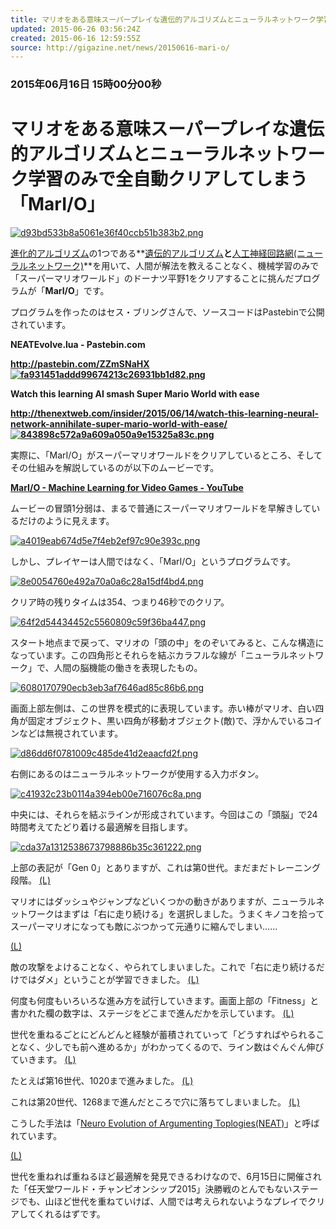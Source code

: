 ```yaml
---
title: マリオをある意味スーパープレイな遺伝的アルゴリズムとニューラルネットワーク学習のみで全自動クリアしてしまう「MarI/O」 - GIGAZINE
updated: 2015-06-26 03:56:24Z
created: 2015-06-16 12:59:55Z
source: http://gigazine.net/news/20150616-mari-o/
---
```


### 2015年06月16日 15時00分00秒

# マリオをある意味スーパープレイな遺伝的アルゴリズムとニューラルネットワーク学習のみで全自動クリアしてしまう「MarI/O」

[![d93bd533b8a5061e36f40ccb51b383b2.png](../_resources/d93bd533b8a5061e36f40ccb51b383b2.png)](http://i.gzn.jp/img/2015/06/16/mari-o/00-top.png)

[進化的アルゴリズム](https://ja.wikipedia.org/wiki/%E9%80%B2%E5%8C%96%E7%9A%84%E3%82%A2%E3%83%AB%E3%82%B4%E3%83%AA%E3%82%BA%E3%83%A0)の1つである**[遺伝的アルゴリズム](https://ja.wikipedia.org/wiki/%E9%81%BA%E4%BC%9D%E7%9A%84%E3%82%A2%E3%83%AB%E3%82%B4%E3%83%AA%E3%82%BA%E3%83%A0)**と**[人工神経回路網(ニューラルネットワーク)](https://ja.wikipedia.org/wiki/%E3%83%8B%E3%83%A5%E3%83%BC%E3%83%A9%E3%83%AB%E3%83%8D%E3%83%83%E3%83%88%E3%83%AF%E3%83%BC%E3%82%AF)**を用いて、人間が解法を教えることなく、機械学習のみで「スーパーマリオワールド」のドーナツ平野1をクリアすることに挑んだプログラムが「**MarI/O**」です。

プログラムを作ったのはセス・ブリングさんで、ソースコードはPastebinで公開されています。

**NEATEvolve.lua - Pastebin.com**

**[http://pastebin.com/ZZmSNaHX ![fa931451addd99674213c26931bb1d82.png](../_resources/fa931451addd99674213c26931bb1d82.png)](http://pastebin.com/ZZmSNaHX)**

**Watch this learning AI smash Super Mario World with ease**

**[http://thenextweb.com/insider/2015/06/14/watch-this-learning-neural-network-annihilate-super-mario-world-with-ease/ ![843898c572a9a609a050a9e15325a83c.png](../_resources/843898c572a9a609a050a9e15325a83c.png)](http://thenextweb.com/insider/2015/06/14/watch-this-learning-neural-network-annihilate-super-mario-world-with-ease/)**

実際に、「MarI/O」がスーパーマリオワールドをクリアしているところ、そしてその仕組みを解説しているのが以下のムービーです。

**[MarI/O - Machine Learning for Video Games - YouTube](https://www.youtube.com/watch?v=qv6UVOQ0F44&hd=1)**

ムービーの冒頭1分弱は、まるで普通にスーパーマリオワールドを早解きしているだけのように見えます。

[![a4019eab674d5e7f4eb2ef97c90e393c.png](../_resources/a4019eab674d5e7f4eb2ef97c90e393c.png)](http://i.gzn.jp/img/2015/06/16/mari-o/snap00029.png)

しかし、プレイヤーは人間ではなく、「MarI/O」というプログラムです。

[![8e0054760e492a70a0a6c28a15df4bd4.png](../_resources/8e0054760e492a70a0a6c28a15df4bd4.png)](http://i.gzn.jp/img/2015/06/16/mari-o/snap00030.png)

クリア時の残りタイムは354、つまり46秒でのクリア。

[![64f2d54434452c5560809c59f36ba447.png](../_resources/64f2d54434452c5560809c59f36ba447.png)](http://i.gzn.jp/img/2015/06/16/mari-o/snap00031.png)

スタート地点まで戻って、マリオの「頭の中」をのぞいてみると、こんな構造になっています。この四角形とそれらを結ぶカラフルな線が「ニューラルネットワーク」で、人間の脳機能の働きを表現したもの。

[![6080170790ecb3eb3af7646ad85c86b6.png](../_resources/6080170790ecb3eb3af7646ad85c86b6.png)](http://i.gzn.jp/img/2015/06/16/mari-o/snap00032.png)

画面上部左側は、この世界を模式的に表現しています。赤い棒がマリオ、白い四角が固定オブジェクト、黒い四角が移動オブジェクト(敵)で、浮かんでいるコインなどは無視されています。

[![d86dd6f0781009c485de41d2eaacfd2f.png](../_resources/d86dd6f0781009c485de41d2eaacfd2f.png)](http://i.gzn.jp/img/2015/06/16/mari-o/snap00036.png)

右側にあるのはニューラルネットワークが使用する入力ボタン。

[![c41932c23b0114a394eb00e716076c8a.png](../_resources/c41932c23b0114a394eb00e716076c8a.png)](http://i.gzn.jp/img/2015/06/16/mari-o/snap00037.png)

中央には、それらを結ぶラインが形成されています。今回はこの「頭脳」で24時間考えてたどり着ける最適解を目指します。

[![cda37a1312538673798886b35c361222.png](../_resources/cda37a1312538673798886b35c361222.png)](http://i.gzn.jp/img/2015/06/16/mari-o/snap00038.png)

上部の表記が「Gen 0」とありますが、これは第0世代。まだまだトレーニング段階。
[(L)](http://i.gzn.jp/img/2015/06/16/mari-o/snap00039.png)

マリオにはダッシュやジャンプなどいくつかの動きがありますが、ニューラルネットワークはまずは「右に走り続ける」を選択しました。うまくキノコを拾ってスーパーマリオになっても敵にぶつかって元通りに縮んでしまい……

[(L)](http://i.gzn.jp/img/2015/06/16/mari-o/snap00041.png)

敵の攻撃をよけることなく、やられてしまいました。これで「右に走り続けるだけではダメ」ということが学習できました。
[(L)](http://i.gzn.jp/img/2015/06/16/mari-o/snap00042.png)

何度も何度もいろいろな進み方を試行していきます。画面上部の「Fitness」と書かれた欄の数字は、ステージをどこまで進んだかを示しています。
[(L)](http://i.gzn.jp/img/2015/06/16/mari-o/snap00043.png)

世代を重ねるごとにどんどんと経験が蓄積されていって「どうすればやられることなく、少しでも前へ進めるか」がわかってくるので、ライン数はぐんぐん伸びていきます。
[(L)](http://i.gzn.jp/img/2015/06/16/mari-o/snap00044.png)

たとえば第16世代、1020まで進みました。
[(L)](http://i.gzn.jp/img/2015/06/16/mari-o/snap00045.png)

これは第20世代、1268まで進んだところで穴に落ちてしまいました。
[(L)](http://i.gzn.jp/img/2015/06/16/mari-o/snap00046.png)

こうした手法は「[Neuro Evolution of Argumenting Toplogies(NEAT)](https://en.wikipedia.org/wiki/Neuroevolution_of_augmenting_topologies)」と呼ばれています。

[(L)](http://i.gzn.jp/img/2015/06/16/mari-o/snap00047.png)

世代を重ねれば重ねるほど最適解を発見できるわけなので、6月15日に開催された「任天堂ワールド・チャンピオンシップ2015」決勝戦のとんでもないステージでも、山ほど世代を重ねていけば、人間では考えられないようなプレイでクリアしてくれるはずです。